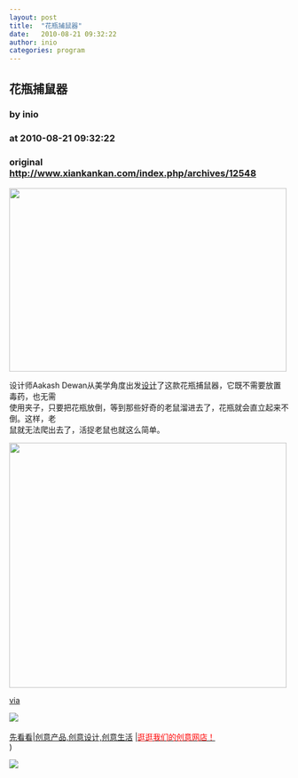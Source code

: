 ```yaml
---
layout: post
title:  "花瓶捕鼠器"
date:   2010-08-21 09:32:22
author: inio
categories: program
---
```


## 花瓶捕鼠器
### by inio
### at 2010-08-21 09:32:22
### original <http://www.xiankankan.com/index.php/archives/12548>

<p><a href="http://www.xiankankan.com/wp-content/uploads/2010/08/one_down.jpg"><img title="one_down" src="http://www.xiankankan.com/wp-content/uploads/2010/08/one_down.jpg" alt="" width="500" height="330"></a></p>
<p>设计师Aakash Dewan从美学角度出发<a href="http://www.xiankankan.com/?tag=%e8%ae%be%e8%ae%a1">设计</a>了这款花瓶捕鼠器，它既不需要放置毒药，也无需<br>
使用夹子，只要把花瓶放倒，等到那些好奇的老鼠溜进去了，花瓶就会直立起来不倒。这样，老<br>
鼠就无法爬出去了，活捉老鼠也就这么简单。<span></span></p>
<p><a href="http://www.xiankankan.com/wp-content/uploads/2010/08/one_down2.jpg"><img title="one_down2" src="http://www.xiankankan.com/wp-content/uploads/2010/08/one_down2.jpg" alt="" width="500" height="441"></a></p>
<p><a href="http://www.yankodesign.com/2010/08/20/this-rat-is-so-trapped/">via</a></p>
<a href="http://xiankankan.taobao.com/?userId=&amp;shopId=33813798&amp;view_type=&amp;order_type=&amp;search=y&amp;keyword=%D7%D4%D6%D6%CB%AE%BE%A7&amp;price1=&amp;price2="><img src="http://www.xiankankan.com/widgets/focus/shuij.jpg"></a><br><br> 
<a href="http://www.xiankankan.com">先看看|创意产品,创意设计,创意生活</a> |<a href="http://xiankankan.taobao.com/"><font color="red">逛逛我们的创意网店！</font></a><br> )<img src="http://www1.feedsky.com/t1/405166202/inio/feedsky/s.gif?r=http://www.xiankankan.com/index.php/archives/12548" border="0" height="0" width="0"><p><a href="http://www1.feedsky.com/r/l/feedsky/inio/405166202/art01.html"><img border="0" ismap src="http://www1.feedsky.com/r/i/feedsky/inio/405166202/art01.gif"></a></p>